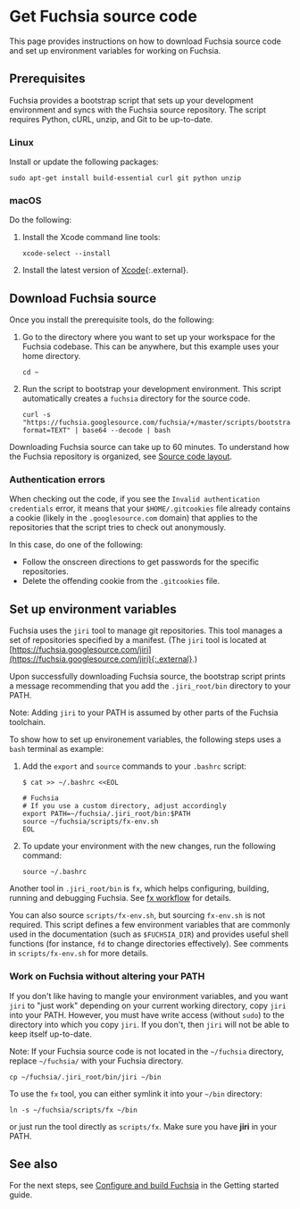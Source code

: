 # Get Fuchsia source code

This page provides instructions on how to download Fuchsia source code and
set up environment variables for working on Fuchsia.

## Prerequisites

Fuchsia provides a bootstrap script that sets up your development environment
and syncs with the Fuchsia source repository. The script requires
Python, cURL, unzip, and Git to be up-to-date.

### Linux

Install or update the following packages:

```posix-terminal
sudo apt-get install build-essential curl git python unzip
```

### macOS

Do the following:

1.  Install the Xcode command line tools:

    ```posix-terminal
    xcode-select --install
    ```

1.  Install the latest version of
    [Xcode](https://developer.apple.com/xcode/){:.external}.

## Download Fuchsia source

Once you install the prerequisite tools, do the following:

 1. Go to the directory where you want to set up your workspace for the Fuchsia
    codebase. This can be anywhere, but this example uses your home directory.

    ```
    cd ~
    ```

 1. Run the script to bootstrap your development environment. This script
    automatically creates a `fuchsia` directory for the source code.

    ```
    curl -s "https://fuchsia.googlesource.com/fuchsia/+/master/scripts/bootstrap?format=TEXT" | base64 --decode | bash
    ```

Downloading Fuchsia source can take up to 60 minutes. To understand how the Fuchsia repository is organized,
see [Source code layout](/docs/concepts/source_code/layout.md).

### Authentication errors

When checking out the code, if you see the `Invalid
authentication credentials` error, it means that your
`$HOME/.gitcookies` file already contains a cookie
(likely in the `.googlesource.com` domain) that applies to
the repositories that the script tries to check out anonymously.

In this case, do one of the following:

*  Follow the onscreen directions to get passwords for the specific
   repositories.
*  Delete the offending cookie from the `.gitcookies` file.

## Set up environment variables

Fuchsia uses the `jiri` tool to manage git repositories. This tool manages
a set of repositories specified by a manifest. (The `jiri` tool is located at
[https://fuchsia.googlesource.com/jiri](https://fuchsia.googlesource.com/jiri){:.external}.)

Upon successfully downloading Fuchsia source, the bootstrap script prints
a message recommending that you add the `.jiri_root/bin` directory to
your PATH.

Note: Adding `jiri` to your PATH is assumed by
other parts of the Fuchsia toolchain.

To show how to set up environement variables, the following steps uses
a `bash` terminal as example:

1. Add the `export` and `source` commands to your `.bashrc` script:

   ```
   $ cat >> ~/.bashrc <<EOL
   
   # Fuchsia
   # If you use a custom directory, adjust accordingly
   export PATH=~/fuchsia/.jiri_root/bin:$PATH
   source ~/fuchsia/scripts/fx-env.sh
   EOL
   ```
1. To update your environment with the new changes, run the following command:

   ```
   source ~/.bashrc
   ```


Another tool in `.jiri_root/bin` is `fx`, which helps configuring, building,
running and debugging Fuchsia. See [fx workflow](/docs/development/build/fx.md) for details.

You can also source `scripts/fx-env.sh`, but sourcing `fx-env.sh` is not
required. This script defines a few environment variables that are commonly used in the
documentation (such as `$FUCHSIA_DIR`) and provides useful shell functions (for
instance, `fd` to change directories effectively). See comments in
`scripts/fx-env.sh` for more details.

### Work on Fuchsia without altering your PATH

If you don't like having to mangle your environment variables, and you want
`jiri` to "just work" depending on your current working directory, copy
`jiri` into your PATH.  However, you must have write access (without `sudo`)
to the directory into which you copy `jiri`. If you don't, then `jiri`
will not be able to keep itself up-to-date.

Note: If your Fuchsia source code is not located in the `~/fuchsia` directory,
replace `~/fuchsia/` with your Fuchsia directory.

```
cp ~/fuchsia/.jiri_root/bin/jiri ~/bin
```

To use the `fx` tool, you can either symlink it into your `~/bin` directory:

```
ln -s ~/fuchsia/scripts/fx ~/bin
```

or just run the tool directly as `scripts/fx`. Make sure you have **jiri** in
your PATH.

## See also

For the next steps, see [Configure and build Fuchsia](/docs/getting_started.md#configure-and-build-fuchsia) in
the Getting started guide.


